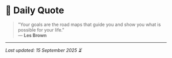 # 📜 Daily Quote

> "Your goals are the road maps that guide you and show you what is possible for your life."  
> — **Les Brown**

---

_Last updated: 15 September 2025 ⏳_
